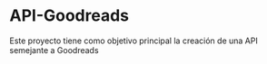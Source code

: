 # API-Goodreads
Este proyecto tiene como objetivo principal la creación de una API semejante a Goodreads
